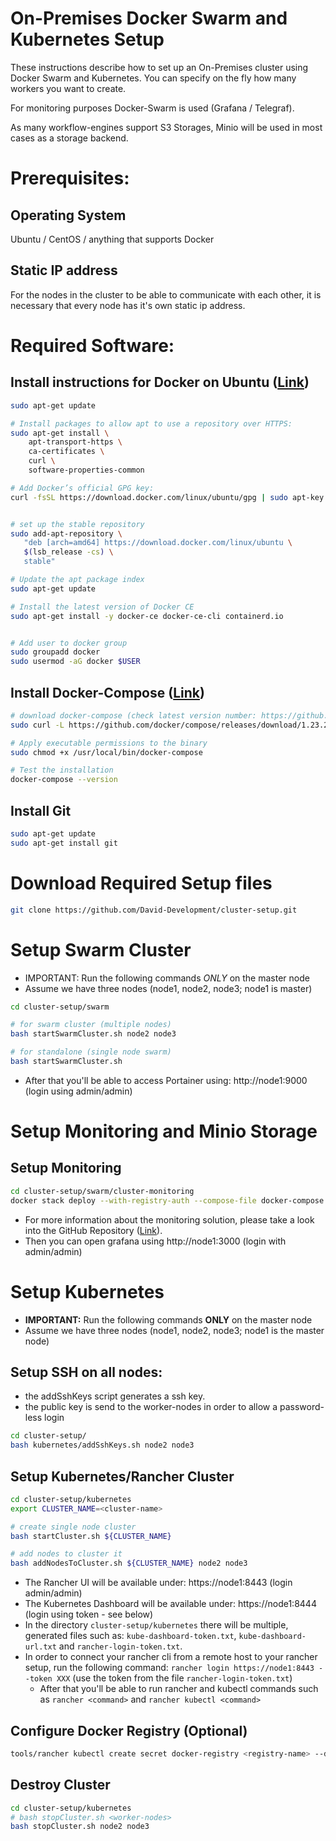 # On-Premises Docker Swarm and Kubernetes Setup

These instructions describe how to set up an On-Premises cluster using Docker Swarm and Kubernetes. You can specify on the fly how many workers you want to create.

For monitoring purposes Docker-Swarm is used (Grafana / Telegraf).

As many workflow-engines support S3 Storages, Minio will be used in most cases as a storage backend.


# Prerequisites:

## Operating System
Ubuntu / CentOS / anything that supports Docker


## Static IP address
For the nodes in the cluster to be able to communicate with each other, it is necessary that every node has it's own static ip address.


# Required Software:

## Install instructions for Docker on Ubuntu ([Link](https://docs.docker.com/install/linux/docker-ce/ubuntu/))

```sh
sudo apt-get update

# Install packages to allow apt to use a repository over HTTPS:
sudo apt-get install \
    apt-transport-https \
    ca-certificates \
    curl \
    software-properties-common

# Add Docker’s official GPG key:
curl -fsSL https://download.docker.com/linux/ubuntu/gpg | sudo apt-key add -


# set up the stable repository
sudo add-apt-repository \
   "deb [arch=amd64] https://download.docker.com/linux/ubuntu \
   $(lsb_release -cs) \
   stable"

# Update the apt package index
sudo apt-get update

# Install the latest version of Docker CE
sudo apt-get install -y docker-ce docker-ce-cli containerd.io


# Add user to docker group
sudo groupadd docker
sudo usermod -aG docker $USER
```

## Install Docker-Compose ([Link](https://docs.docker.com/compose/install/))

```sh
# download docker-compose (check latest version number: https://github.com/docker/compose/releases)
sudo curl -L https://github.com/docker/compose/releases/download/1.23.2/docker-compose-$(uname -s)-$(uname -m) -o /usr/local/bin/docker-compose

# Apply executable permissions to the binary
sudo chmod +x /usr/local/bin/docker-compose

# Test the installation
docker-compose --version
```


## Install Git

```sh
sudo apt-get update
sudo apt-get install git
```

# Download Required Setup files

```bash
git clone https://github.com/David-Development/cluster-setup.git
```

# Setup Swarm Cluster

- IMPORTANT: Run the following commands *ONLY* on the master node
- Assume we have three nodes (node1, node2, node3; node1 is master)

```bash
cd cluster-setup/swarm

# for swarm cluster (multiple nodes)
bash startSwarmCluster.sh node2 node3

# for standalone (single node swarm)
bash startSwarmCluster.sh
```

- After that you'll be able to access Portainer using: http://node1:9000 (login using admin/admin)


# Setup Monitoring and Minio Storage

## Setup Monitoring

```bash
cd cluster-setup/swarm/cluster-monitoring
docker stack deploy --with-registry-auth --compose-file docker-compose.yml cluster-monitor
```

- For more information about the monitoring solution, please take a look into the GitHub Repository ([Link](https://github.com/David-Development/collectd-influxdb-grafana-docker)).
- Then you can open grafana using http://node1:3000 (login with admin/admin)




# Setup Kubernetes

- **IMPORTANT:** Run the following commands **ONLY** on the master node
- Assume we have three nodes (node1, node2, node3; node1 is the master node)

## Setup SSH on all nodes:

- the addSshKeys script generates a ssh key.
- the public key is send to the worker-nodes in order to allow a password-less login

```bash
cd cluster-setup/
bash kubernetes/addSshKeys.sh node2 node3
```

## Setup Kubernetes/Rancher Cluster

```bash
cd cluster-setup/kubernetes
export CLUSTER_NAME=<cluster-name>

# create single node cluster
bash startCluster.sh ${CLUSTER_NAME} 

# add nodes to cluster it 
bash addNodesToCluster.sh ${CLUSTER_NAME} node2 node3 
```

- The Rancher UI will be available under: https://node1:8443 (login admin/admin)
- The Kubernetes Dashboard will be available under: https://node1:8444 (login using token - see below)
- In the directory `cluster-setup/kubernetes` there will be multiple, generated files such as: `kube-dashboard-token.txt`, `kube-dashboard-url.txt` and `rancher-login-token.txt`. 
- In order to connect your rancher cli from a remote host to your rancher setup, run the following command: `rancher login https://node1:8443 --token XXX` (use the token from the file `rancher-login-token.txt`)
  - After that you'll be able to run rancher and kubectl commands such as `rancher <command>` and `rancher kubectl <command>`


## Configure Docker Registry (Optional)

```bash
tools/rancher kubectl create secret docker-registry <registry-name> --docker-server=<registry.myhost.de> --docker-username=<my-username> --docker-password="<my-password>" --docker-email=<email>
```

## Destroy Cluster

```bash
cd cluster-setup/kubernetes
# bash stopCluster.sh <worker-nodes>
bash stopCluster.sh node2 node3
```
